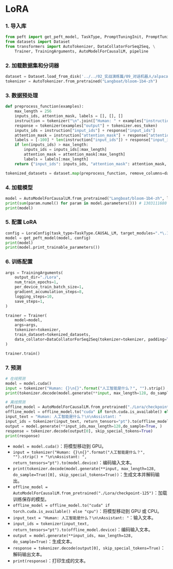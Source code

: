 # LoRA

### 1. 导入库

```python
from peft import get_peft_model, TaskType, PromptTuningInit, PromptTuningConfig, PrefixTuningConfig, LoraConfig
from datasets import Dataset
from transformers import AutoTokenizer, DataCollatorForSeq2Seq, \
    Trainer, TrainingArguments, AutoModelForCausalLM, pipeline
```

### 2. 加载数据集和分词器

```python
dataset = Dataset.load_from_disk('../../02_实战演练篇/09_对话机器人/alpaca_data_zh')
tokenizer = AutoTokenizer.from_pretrained("Langboat/bloom-1b4-zh")
```

### 3. 数据预处理

```python
def preprocess_function(examples):
    max_length = 256
    inputs_ids, attention_mask, labels = [], [], []
    instruction = tokenizer("\n".join(["Human: " + examples["instruction"], examples["input"]]).strip() + "\n\nAssistant: ")
    response = tokenizer(examples["output"] + tokenizer.eos_token)
    inputs_ids = instruction["input_ids"] + response["input_ids"]
    attention_mask = instruction["attention_mask"] + response["attention_mask"]
    labels = [-100] * len(instruction["input_ids"]) + response["input_ids"] # 模型只需要学习response
    if len(inputs_ids) > max_length:
        inputs_ids = inputs_ids[:max_length]
        attention_mask = attention_mask[:max_length]
        labels = labels[:max_length]
    return {"input_ids": inputs_ids, "attention_mask": attention_mask, "labels": labels}

tokenized_datasets = dataset.map(preprocess_function, remove_columns=dataset.column_names)
```

### 4. 加载模型

```python
model = AutoModelForCausalLM.from_pretrained("Langboat/bloom-1b4-zh", low_cpu_mem_usage=True)
print(sum(param.numel() for param in model.parameters())) # 1303111680
print(model)
```

### 5. 配置 LoRA

```python
config = LoraConfig(task_type=TaskType.CAUSAL_LM, target_modules=".*\.1.*query_key_value", modules_to_save=["word_embeddings"]) # 正则表达式只应用于1和10~19层的query_key_value模块
model = get_peft_model(model, config)
print(model)
print(model.print_trainable_parameters())
```

### 6. 训练配置

```python
args = TrainingArguments(
    output_dir="./Lora",
    num_train_epochs=1,
    per_device_train_batch_size=1,
    gradient_accumulation_steps=8,
    logging_steps=10,
    save_steps=1,
)

trainer = Trainer(
    model=model,
    args=args,
    tokenizer=tokenizer,
    train_dataset=tokenized_datasets,
    data_collator=DataCollatorForSeq2Seq(tokenizer=tokenizer, padding=True),
)

trainer.train()
```

### 7. 预测

```python
# 在线预测
model = model.cuda()
input = tokenizer("Human: {}\n{}".format("人工智能是什么？", "").strip() + "\n\nAssistant: ", return_tensors="pt").to(model.device)
print(tokenizer.decode(model.generate(**input, max_length=128, do_sample=True)[0], skip_special_tokens=True))

# 离线预测
offline_model = AutoModelForCausalLM.from_pretrained("./Lora/checkpoint-125") # 需要自己看自己的checkpoint路径
offline_model = offline_model.to("cuda" if torch.cuda.is_available() else "cpu")
input_text = "Human: 人工智能是什么？\n\nAssistant: "
input_ids = tokenizer(input_text, return_tensors="pt").to(offline_model.device)
output = model.generate(**input_ids,max_length=128,do_sample=True, )
response = tokenizer.decode(output[0], skip_special_tokens=True)
print(response)
```

- `model = model.cuda()`：将模型移动到 GPU。
- `input = tokenizer("Human: {}\n{}".format("人工智能是什么？", "").strip() + "\n\nAssistant: ", return_tensors="pt").to(model.device)`：编码输入文本。
- `print(tokenizer.decode(model.generate(**input, max_length=128, do_sample=True)[0], skip_special_tokens=True))`：生成文本并解码输出。
- `offline_model = AutoModelForCausalLM.from_pretrained("./Lora/checkpoint-125")`：加载训练保存的模型。
- `offline_model = offline_model.to("cuda" if torch.cuda.is_available() else "cpu")`：将模型移动到 GPU 或 CPU。
- `input_text = "Human: 人工智能是什么？\n\nAssistant: "`：输入文本。
- `input_ids = tokenizer(input_text, return_tensors="pt").to(offline_model.device)`：编码输入文本。
- `output = model.generate(**input_ids, max_length=128, do_sample=True)`：生成文本。
- `response = tokenizer.decode(output[0], skip_special_tokens=True)`：解码输出文本。
- `print(response)`：打印生成的文本。